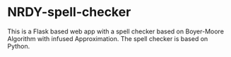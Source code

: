 # NRDY-spell-checker
This is a Flask based web app with a spell checker based on Boyer-Moore Algorithm with infused Approximation. The spell checker is based on Python.
